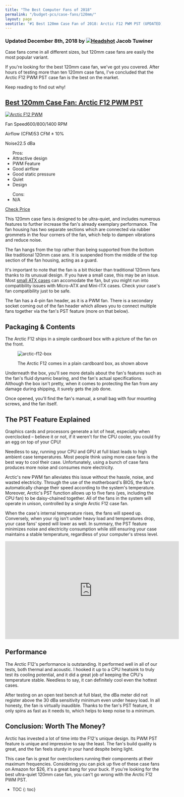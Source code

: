 ```yaml
---
title: "The Best Computer Fans of 2018"
permalink: "/budget-pcs/case-fans/120mm/"
layout: page
seotitle: "#1 Best 120mm Case Fan of 2018: Arctic F12 PWM PST (UPDATED)" 
---
```

<h3 class="page-subtitle">
	Updated December 8th, 2018 by 
	<a href="/about/"><img src="/img/profile/close.jpg" class="circle" alt="Headshot"></a>
	Jacob Tuwiner
</h3>

Case fans come in all different sizes, but 120mm case fans are easily the most popular variant. 

If you're looking for the best 120mm case fan, we've got you covered. After hours of testing more than ten 120mm case fans, I've concluded that the Arctic F12 PWM PST case fan is the best on the market. 

Keep reading to find out why! 

<div class="featured-specs-box">
<h2 id="arctic-f12-pwm">
<a href="https://amzn.to/2m8zQNb" target="_blank">Best 120mm Case Fan: Arctic F12 PWM PST</a>
</h2>
<div class="info">
<a rel="nofollow" target="_blank" href="https://amzn.to/2m8zQNb"><img alt="Arctic F12 PWM" src="/img/case-fans/arctic-f12-pwm.jpg" /></a>
<div class="specs">
<p><span>Fan Speed</span><span>600/800/1400 RPM</span></p>
<p><span>Airflow (CFM)</span><span>53 CFM ± 10%</span></p>
<p><span>Noise</span><span>22.5 dBa</span></p>
</div>
</div>
<div class="pros-n-cons">
<ul class="pros">
<span>Pros:</span>
<li>Attractive design</li>
<li>PWM Feature</li>
<li>Good airflow</li>
<li>Good static pressure</li>
<li>Quiet</li>
<li>Design</li>
</ul>
<ul class="cons">
<span>Cons:</span>
<li>N/A</li>
</ul>
</div>
<div class="btn">
<a rel="nofollow" target="_blank" class="cta-button buy-button" href="https://amzn.to/2m8zQNb">Check Price</a>
</div>
</div>  

This 120mm case fans is designed to be ultra-quiet, and includes numerous features to further increase the fan's already exemplary performance. The fan housing has two separate sections which are connected via rubber grommets in the four corners of the fan, which help to dampen vibrations and reduce noise. 

The fan hangs from the top rather than being supported from the bottom like traditional 120mm case ans. It is suspended from the middle of the top section of the fan housing, acting as a guard. 

It's important to note that the fan is a bit thicker than traditional 120mm fans thanks to its unusual design. If you have a small case, this may be an issue. Most [small ATX cases](/budget-pcs/smallest-atx-cases/) can accomodate the fan, but you might run into compatibility issues with Micro-ATX and Mini-ITX cases. Check your case's fan compatibility just to be safe. 

The fan has a 4-pin fan header, as it is a PWM fan. There is a secondary socket coming out of the fan header which allows you to connect multiple fans together via the fan's PST feature (more on that below). 

## Packaging & Contents 

The Arctic F12 ships in a simple cardboard box with a picture of the fan on the front. 

<figure>
	<img class="img-middle" alt="arctic-f12-box" src="/img/case-fans/arctic-f12-box.jpg">
	<figcaption><p>The Arctic F12 comes in a plain cardboard box, as shown above</p></figcaption>
</figure>

Underneath the box, you'll see more details about the fan's features such as the fan's fluid dynamic bearing, and the fan's actual specifications. Although the box isn't pretty, when it comes to protecting the fan from any damage during shipping, it surely gets the job done. 

Once opened, you'll find the fan's manual, a small bag with four mounting screws, and the fan itself. 

## The PST Feature Explained 

Graphics cards and processors generate a lot of heat, especially when overclocked – believe it or not, if it weren't for the CPU cooler, you could fry an egg on top of your CPU! 

Needless to say, running your CPU and GPU at full blast leads to high ambient case temperatures. Most people think using more case fans is the best way to cool their case. Unfortunately, using a bunch of case fans produces more noise and consumes more electricity. 

Arctic's new PWM fan alleviates this issue without the hassle, noise, and wasted electricity. Through the use of the motherboard's BIOS, the fan's automatically change their speed according to the system's temperature. Moreover, Arctic's PST function allows up to five fans (yes, including the CPU fan) to be daisy-chained together. All of the fans in the system will operate in unison, controlled by a single Arctic F12 case fan. 

When the case's internal temperature rises, the fans will speed up. Conversely, when your rig isn't under heavy load and temperatures drop, your case fans' speed will lower as well. In summary, the PST feature minimizes noise and electricity consumption while still ensuring your case maintains a stable temperature, regardless of your computer's stress level. 

<div class="vid-container">
<iframe width="560" height="315" src="https://www.youtube.com/embed/sKi_7UVF3z0" frameborder="0" allow="accelerometer; autoplay; encrypted-media; gyroscope; picture-in-picture" allowfullscreen></iframe>
</div>

## Performance 

The Arctic F12's performance is outstanding. It performed well in all of our tests, both thermal and acoustic. I hooked it up to a CPU heatsink to truly test its cooling potential, and it did a great job of keeping the CPU's temperature stable. Needless to say, it can definitely cool even the hottest cases. 

After testing on an open test bench at full blast, the dBa meter did not register above the 30 dBa sensitivity minimum even under heavy load. In all honesty, the fan is virtually inaudible. Thanks to the fan's PST feature, it only spins as fast as it needs to, which helps to keep noise to a minimum.  

## Conclusion: Worth The Money? 

Arctic has invested a lot of time into the F12's unique design. Its PWM PST feature is unique and impressive to say the least. The fan's build quality is great, and the fan feels sturdy in your hand despite being light. 

This case fan is great for overclockers running their components at their maximum frequencies. Considering you can pick up five of these case fans on Amazon for $26, it's a great bang for your buck. If you're looking for the best ultra-quiet 120mm case fan, you can't go wrong with the Arctic F12 PWM PST.   

* TOC
{: toc}